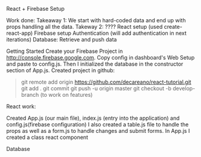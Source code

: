 React + Firebase Setup

Work done: 
Takeaway 1: We start with hard-coded data and end up with props handling all the data.
Takeway 2: ????
React setup (used create-react-app)
Firebase setup
Authentication (will add authentication in next iterations)
Database: Retrieve and push data

Getting Started
Create your Firebase Project in http://console.firebase.google.com.
Copy config in dashboard's Web Setup and paste to config.js.
Then I initialized the database in the constructor section of App.js.
Created project in github:
> git remote add origin https://github.com/decareano/react-tutorial.git 
> git add .
> git commit 
> git push -u origin master
> git checkout -b develop-branch (to work on features)

React work:

Created App.js (our main file), index.js (entry into the application) and config.js(firebase configuration)
I also created a table.js file to handle the props as well as a form.js to handle changes and submit forms.
In App.js I created a class react component 



Database

